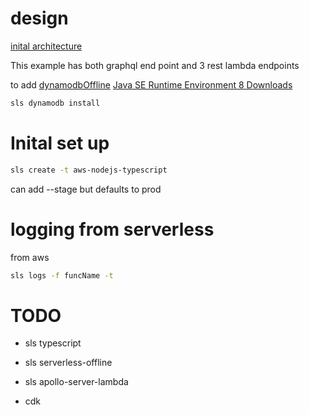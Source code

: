 # design

[inital architecture](https://www.youtube.com/watch?v=bqfEVhlE2Qw&t=509s)

This example has both graphql end point and 3 rest lambda endpoints

to add [dynamodbOffline](https://www.youtube.com/watch?v=ul_85jfM0oo&list=LL7qNKApydA06JByH7iNY_Lw&index=2&t=152s)
[Java SE Runtime Environment 8 Downloads](https://www.oracle.com/java/technologies/javase-jre8-downloads.html)

```bash
sls dynamodb install
```

# Inital set up

```bash
sls create -t aws-nodejs-typescript
```

can add --stage but defaults to prod

# logging from serverless

from aws

```bash
sls logs -f funcName -t
```

# TODO

- sls typescript
- sls serverless-offline
- sls apollo-server-lambda

- cdk
